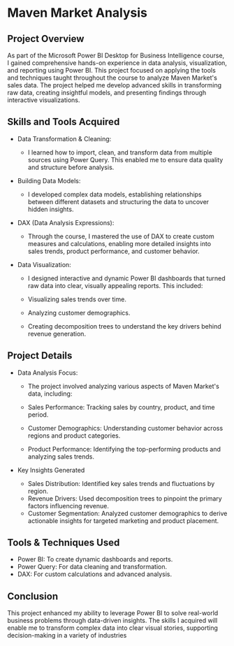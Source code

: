 
# Maven Market Analysis
## Project Overview
As part of the Microsoft Power BI Desktop for Business Intelligence course, I gained comprehensive hands-on experience in data analysis, visualization, and reporting using Power BI. This project focused on applying the tools and techniques taught throughout the course to analyze Maven Market's sales data. The project helped me develop advanced skills in transforming raw data, creating insightful models, and presenting findings through interactive visualizations.

## Skills and Tools Acquired
- Data Transformation & Cleaning:   
    - I learned how to import, clean, and transform data from multiple sources using Power Query. This enabled me to ensure data quality and structure before analysis.

- Building Data Models:
    - I developed complex data models, establishing relationships between different datasets and structuring the data to uncover hidden insights.

- DAX (Data Analysis Expressions):
    - Through the course, I mastered the use of DAX to create custom measures and calculations, enabling more detailed insights into sales trends, product performance, and customer behavior.

- Data Visualization:
    - I designed interactive and dynamic Power BI dashboards that turned raw data into clear, visually appealing reports. This included:

    - Visualizing sales trends over time.
    - Analyzing customer demographics.
    - Creating decomposition trees to understand the key drivers behind revenue generation.

## Project Details
- Data Analysis Focus:
    - The project involved analyzing various aspects of Maven Market's data, including:

    - Sales Performance: Tracking sales by country, product, and time period.
    - Customer Demographics: Understanding customer behavior across regions and product categories.  
    - Product Performance: Identifying the top-performing products and analyzing sales trends.

- Key Insights Generated

    - Sales Distribution: Identified key sales trends and fluctuations by region.
    - Revenue Drivers: Used decomposition trees to pinpoint the primary factors influencing revenue.
    - Customer Segmentation: Analyzed customer demographics to derive actionable insights for targeted marketing and product placement.

## Tools & Techniques Used

- Power BI: To create dynamic dashboards and reports.
- Power Query: For data cleaning and transformation.
- DAX: For custom calculations and advanced analysis.

## Conclusion
This project enhanced my ability to leverage Power BI to solve real-world business problems through data-driven insights. The skills I acquired will enable me to transform complex data into clear visual stories, supporting decision-making in a variety of industries

